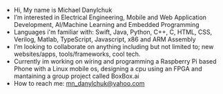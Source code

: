 - Hi, My name is Michael Danylchuk
- I’m interested in Electrical Engineering, Mobile and Web Application Development, AI/Machine Learning and Embedded Programming
- Languages i'm familiar with: Swift, Java, Python, C++, C, HTML, CSS, Verilog, Matlab, TypeScript, Javascript, x86 and ARM Assembly
- I’m looking to collaborate on anything including but not limited to; new websites/apps, tools/frameworks, cool tech.
- Currently im working on wiring and programming a Raspberry Pi based Phone with a Linux mobile os, designing a cpu using an FPGA and mantaining a group project called BoxBox.ai
- How to reach me: mn_danylchuk@yahoo.com
